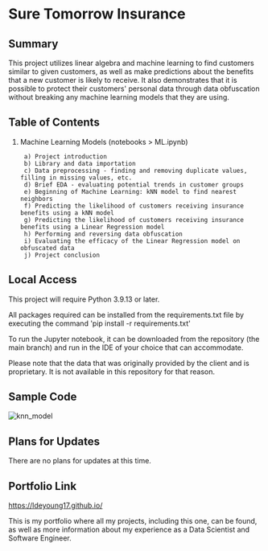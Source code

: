 # Sure Tomorrow Insurance

<h2>Summary</h2>

This project utilizes linear algebra and machine learning to find customers similar to given customers, as well as make predictions about the benefits that a new customer is likely to receive. It also demonstrates that it is possible to protect their customers' personal data through data obfuscation without breaking any machine learning models that they are using.

<h2>Table of Contents</h2>

1. Machine Learning Models (notebooks > ML.ipynb)
      
        a) Project introduction
        b) Library and data importation
        c) Data preprocessing - finding and removing duplicate values, filling in missing values, etc.
        d) Brief EDA - evaluating potential trends in customer groups
        e) Beginning of Machine Learning: kNN model to find nearest neighbors
        f) Predicting the likelihood of customers receiving insurance benefits using a kNN model
        g) Predicting the likelihood of customers receiving insurance benefits using a Linear Regression model
        h) Performing and reversing data obfuscation
        i) Evaluating the efficacy of the Linear Regression model on obfuscated data
        j) Project conclusion

<h2>Local Access</h2>

This project will require Python 3.9.13 or later.

All packages required can be installed from the requirements.txt file by executing the command 'pip install -r requirements.txt'

To run the Jupyter notebook, it can be downloaded from the repository (the main branch) and run in the IDE of your choice that can accommodate.

Please note that the data that was originally provided by the client and is proprietary. It is not available in this repository for that reason.


<h2>Sample Code</h2>

![knn_model](https://github.com/LDeYoung17/sure_tomorrow_insurance/assets/70500225/f1676b3d-90e7-45ec-8d93-ee87415e970e)

<h2>Plans for Updates</h2>

There are no plans for updates at this time.

<h2>Portfolio Link</h2>

https://ldeyoung17.github.io/

This is my portfolio where all my projects, including this one, can be found, as well as more information about my experience as a Data Scientist and Software Engineer.
